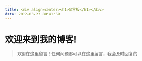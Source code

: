 ```yaml
---
title: <div align=center><h1>留言板</h1></div>
date: 2022-03-23 09:41:58
---
```


# 欢迎来到我的博客!
> 欢迎在这里留言！任何问题都可以在这里留言，我会及时回复的